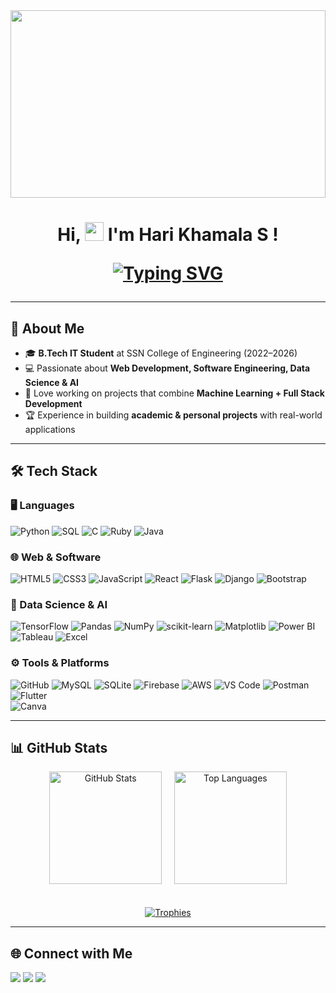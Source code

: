<a align="center">
<img src="welcome.gif" width="100%" height="300px">
</a>

<h1 align="center" style="border: none">
  
Hi, <img src="https://raw.githubusercontent.com/aemmadi/aemmadi/master/wave.gif" alt="wave" width="30px" height="30px"> I'm Hari Khamala S !

[![Typing SVG](https://readme-typing-svg.herokuapp.com?font=Fira+Code&pause=1000&center=true&vCenter=true&random=false&width=435&lines=Web+Developer;Software+Developer;Data+Science+%26+AI+Enthusiast)](https://git.io/typing-svg)
</h1>

---

## 🌟 About Me

- 🎓 **B.Tech IT Student** at SSN College of Engineering (2022–2026)  
- 💻 Passionate about **Web Development, Software Engineering, Data Science & AI**  
- 🚀 Love working on projects that combine **Machine Learning + Full Stack Development**  
- 🏆 Experience in building **academic & personal projects** with real-world applications  

---

## 🛠️ Tech Stack

### 🖥️ Languages
![Python](https://img.shields.io/badge/Python-3776AB?style=for-the-badge&logo=python&logoColor=white)
![SQL](https://img.shields.io/badge/SQL-003B57?style=for-the-badge&logo=database&logoColor=white)
![C](https://img.shields.io/badge/C-A8B9CC?style=for-the-badge&logo=c&logoColor=white)
![Ruby](https://img.shields.io/badge/Ruby-CC342D?style=for-the-badge&logo=ruby&logoColor=white)
![Java](https://img.shields.io/badge/Java-007396?style=for-the-badge&logo=java&logoColor=white)

### 🌐 Web & Software
![HTML5](https://img.shields.io/badge/HTML5-FF6347?style=for-the-badge&logo=html5&logoColor=white)
![CSS3](https://img.shields.io/badge/CSS3-1572B6?style=for-the-badge&logo=css3&logoColor=white)
![JavaScript](https://img.shields.io/badge/JavaScript-F7DF1E?style=for-the-badge&logo=javascript&logoColor=black)
![React](https://img.shields.io/badge/React-61DAFB?style=for-the-badge&logo=react&logoColor=black)
![Flask](https://img.shields.io/badge/Flask-000000?style=for-the-badge&logo=flask&logoColor=white)
![Django](https://img.shields.io/badge/Django-092E20?style=for-the-badge&logo=django&logoColor=white)
![Bootstrap](https://img.shields.io/badge/Bootstrap-7952B3?style=for-the-badge&logo=bootstrap&logoColor=white)

### 🤖 Data Science & AI
![TensorFlow](https://img.shields.io/badge/TensorFlow-FF6F00?style=for-the-badge&logo=tensorflow&logoColor=white)
![Pandas](https://img.shields.io/badge/Pandas-150458?style=for-the-badge&logo=pandas&logoColor=white)
![NumPy](https://img.shields.io/badge/NumPy-013243?style=for-the-badge&logo=numpy&logoColor=white)
![scikit-learn](https://img.shields.io/badge/scikit--learn-F7931E?style=for-the-badge&logo=scikit-learn&logoColor=white)
![Matplotlib](https://img.shields.io/badge/Matplotlib-003B57?style=for-the-badge&logo=plotly&logoColor=white)
![Power BI](https://img.shields.io/badge/Power%20BI-F2C811?style=for-the-badge&logo=powerbi&logoColor=black)
![Tableau](https://img.shields.io/badge/Tableau-E97627?style=for-the-badge&logo=tableau&logoColor=white)
![Excel](https://img.shields.io/badge/Excel-217346?style=for-the-badge&logo=microsoftexcel&logoColor=white)

### ⚙️ Tools & Platforms
![GitHub](https://img.shields.io/badge/GitHub-181717?style=for-the-badge&logo=github&logoColor=white)
![MySQL](https://img.shields.io/badge/MySQL-4479A1?style=for-the-badge&logo=mysql&logoColor=white)
![SQLite](https://img.shields.io/badge/SQLite-003B57?style=for-the-badge&logo=sqlite&logoColor=white)
![Firebase](https://img.shields.io/badge/Firebase-FFCA28?style=for-the-badge&logo=firebase&logoColor=black)
![AWS](https://img.shields.io/badge/AWS-FF9900?style=for-the-badge&logo=amazonaws&logoColor=white)
![VS Code](https://img.shields.io/badge/VS%20Code-007ACC?style=for-the-badge&logo=visualstudiocode&logoColor=white)
![Postman](https://img.shields.io/badge/Postman-FF6C37?style=for-the-badge&logo=postman&logoColor=white)
![Flutter](https://img.shields.io/badge/Flutter-02569B?style=for-the-badge&logo=flutter&logoColor=white)  
![Canva](https://img.shields.io/badge/Canva-00C4CC?style=for-the-badge&logo=canva&logoColor=white)

---

## 📊 GitHub Stats

<div align="center">
  <img src="https://github-readme-stats.vercel.app/api?username=HariKhamala&show_icons=true&theme=github_dark&hide_border=true&count_private=true&icon_color=blue&title_color=blue" alt="GitHub Stats" height="180">
  &nbsp;&nbsp;&nbsp;
  <img src="https://github-readme-stats.vercel.app/api/top-langs/?username=HariKhamala&layout=compact&theme=github_dark&hide_border=true&title_color=blue" alt="Top Languages" height="180">
  <br><br><br>
  <a href="https://github.com/ryo-ma/github-profile-trophy">
    <img src="https://github-profile-trophy.vercel.app/?username=HariKhamala&theme=midnight-purple&no-frame=false&row=1&column=6&no-bg=true&margin-w=25" alt="Trophies">
  </a>
</div>

---

## 🌐 Connect with Me

<p>
  <a href="https://www.linkedin.com/in/hari-khamala-s-06b434266" target="_blank"><img src="https://img.shields.io/badge/LinkedIn-HariKhamala-informational"></a>
  <a href="mailto:harikhamala@gmail.com" target="_blank"><img src="https://img.shields.io/badge/Email-harikhamala%40gmail.com-red"></a>
  <a href="https://github.com/HariKhamala" target="_blank"><img src="https://img.shields.io/badge/GitHub-HariKhamala-black"></a>
</p>
